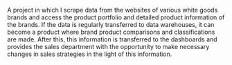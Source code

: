 A project in which I scrape data from the websites of various white goods brands and access the product portfolio and detailed product information of the brands. If the data is regularly transferred to data warehouses, it can become a product where brand product comparisons and classifications are made. After this, this information is transferred to the dashboards and provides the sales department with the opportunity to make necessary changes in sales strategies in the light of this information.
